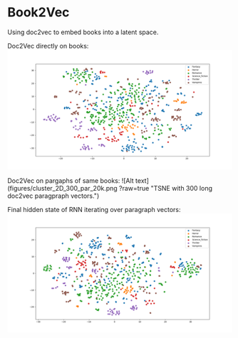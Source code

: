 # Book2Vec

Using doc2vec to embed books into a latent space. 

Doc2Vec directly on books:
![Alt text](figures/cluster_2D_300.png?raw=true "TSNE with 300 long doc2vec book vectors.")

Doc2Vec on pargaphs of same books:
![Alt text](figures/cluster_2D_300_par_20k.png ?raw=true "TSNE with 300 long doc2vec paragpraph vectors.")

Final hidden state of RNN iterating over paragraph vectors:
![Alt text](figures/cluster_2D_b2v2p_300.png?raw=true "TSNE with 300 long doc2vec book rnn vectors.")




